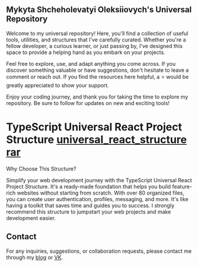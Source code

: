 ## Mykyta Shcheholevatyi Oleksiiovych's Universal Repository

Welcome to my universal repository! Here, you'll find a collection of useful tools, utilities, and structures that I've carefully curated. Whether you're a fellow developer, a curious learner, or just passing by, I've designed this space to provide a helping hand as you embark on your projects.

Feel free to explore, use, and adapt anything you come across. If you discover something valuable or have suggestions, don't hesitate to leave a comment or reach out. If you find the resources here helpful, a ⭐ would be greatly appreciated to show your support.

Enjoy your coding journey, and thank you for taking the time to explore my repository. Be sure to follow for updates on new and exciting tools!

# TypeScript Universal React Project Structure [universal_react_structure rar]([https://mykytashc.blogspot.com](https://github.com/mykytashch/universal-toolkit/blob/main/universal_react_structure.rar))

Why Choose This Structure?

Simplify your web development journey with the TypeScript Universal React Project Structure. It's a ready-made foundation that helps you build feature-rich websites without starting from scratch. With over 80 organized files, you can create user authentication, profiles, messaging, and more. It's like having a toolkit that saves time and guides you to success. I strongly recommend this structure to jumpstart your web projects and make development easier.


## Contact

For any inquiries, suggestions, or collaboration requests, please contact me through my [blog](https://mykytashc.blogspot.com) or [VK](https://vk.com/mykyta4308).
